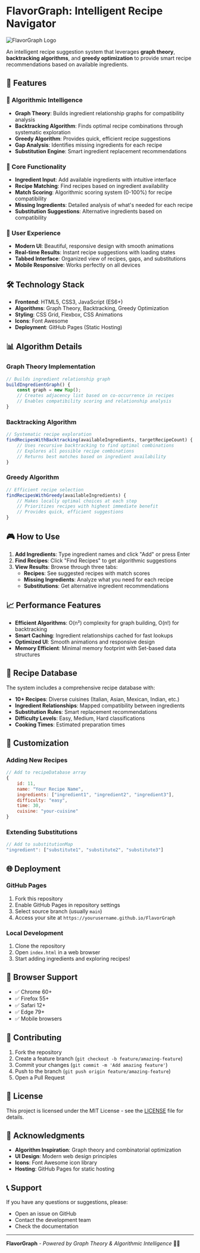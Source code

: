 # FlavorGraph: Intelligent Recipe Navigator

![FlavorGraph Logo](https://img.shields.io/badge/FlavorGraph-Recipe%20Navigator-blue?style=for-the-badge&logo=utensils)

An intelligent recipe suggestion system that leverages **graph theory**, **backtracking algorithms**, and **greedy optimization** to provide smart recipe recommendations based on available ingredients.

## 🚀 Features

### 🧠 Algorithmic Intelligence
- **Graph Theory**: Builds ingredient relationship graphs for compatibility analysis
- **Backtracking Algorithm**: Finds optimal recipe combinations through systematic exploration
- **Greedy Algorithm**: Provides quick, efficient recipe suggestions
- **Gap Analysis**: Identifies missing ingredients for each recipe
- **Substitution Engine**: Smart ingredient replacement recommendations

### 🎯 Core Functionality
- **Ingredient Input**: Add available ingredients with intuitive interface
- **Recipe Matching**: Find recipes based on ingredient availability
- **Match Scoring**: Algorithmic scoring system (0-100%) for recipe compatibility
- **Missing Ingredients**: Detailed analysis of what's needed for each recipe
- **Substitution Suggestions**: Alternative ingredients based on compatibility

### 🎨 User Experience
- **Modern UI**: Beautiful, responsive design with smooth animations
- **Real-time Results**: Instant recipe suggestions with loading states
- **Tabbed Interface**: Organized view of recipes, gaps, and substitutions
- **Mobile Responsive**: Works perfectly on all devices

## 🛠️ Technology Stack

- **Frontend**: HTML5, CSS3, JavaScript (ES6+)
- **Algorithms**: Graph Theory, Backtracking, Greedy Optimization
- **Styling**: CSS Grid, Flexbox, CSS Animations
- **Icons**: Font Awesome
- **Deployment**: GitHub Pages (Static Hosting)

## 📊 Algorithm Details

### Graph Theory Implementation
```javascript
// Builds ingredient relationship graph
buildIngredientGraph() {
    const graph = new Map();
    // Creates adjacency list based on co-occurrence in recipes
    // Enables compatibility scoring and relationship analysis
}
```

### Backtracking Algorithm
```javascript
// Systematic recipe exploration
findRecipesWithBacktracking(availableIngredients, targetRecipeCount) {
    // Uses recursive backtracking to find optimal combinations
    // Explores all possible recipe combinations
    // Returns best matches based on ingredient availability
}
```

### Greedy Algorithm
```javascript
// Efficient recipe selection
findRecipesWithGreedy(availableIngredients) {
    // Makes locally optimal choices at each step
    // Prioritizes recipes with highest immediate benefit
    // Provides quick, efficient suggestions
}
```

## 🎮 How to Use

1. **Add Ingredients**: Type ingredient names and click "Add" or press Enter
2. **Find Recipes**: Click "Find Recipes" to get algorithmic suggestions
3. **View Results**: Browse through three tabs:
   - **Recipes**: See suggested recipes with match scores
   - **Missing Ingredients**: Analyze what you need for each recipe
   - **Substitutions**: Get alternative ingredient recommendations

## 📈 Performance Features

- **Efficient Algorithms**: O(n²) complexity for graph building, O(n!) for backtracking
- **Smart Caching**: Ingredient relationships cached for fast lookups
- **Optimized UI**: Smooth animations and responsive design
- **Memory Efficient**: Minimal memory footprint with Set-based data structures

## 🎯 Recipe Database

The system includes a comprehensive recipe database with:
- **10+ Recipes**: Diverse cuisines (Italian, Asian, Mexican, Indian, etc.)
- **Ingredient Relationships**: Mapped compatibility between ingredients
- **Substitution Rules**: Smart replacement recommendations
- **Difficulty Levels**: Easy, Medium, Hard classifications
- **Cooking Times**: Estimated preparation times

## 🔧 Customization

### Adding New Recipes
```javascript
// Add to recipeDatabase array
{
    id: 11,
    name: "Your Recipe Name",
    ingredients: ["ingredient1", "ingredient2", "ingredient3"],
    difficulty: "easy",
    time: 30,
    cuisine: "your-cuisine"
}
```

### Extending Substitutions
```javascript
// Add to substitutionMap
"ingredient": ["substitute1", "substitute2", "substitute3"]
```

## 🌐 Deployment

### GitHub Pages
1. Fork this repository
2. Enable GitHub Pages in repository settings
3. Select source branch (usually `main`)
4. Access your site at `https://yourusername.github.io/FlavorGraph`

### Local Development
1. Clone the repository
2. Open `index.html` in a web browser
3. Start adding ingredients and exploring recipes!

## 📱 Browser Support

- ✅ Chrome 60+
- ✅ Firefox 55+
- ✅ Safari 12+
- ✅ Edge 79+
- ✅ Mobile browsers

## 🤝 Contributing

1. Fork the repository
2. Create a feature branch (`git checkout -b feature/amazing-feature`)
3. Commit your changes (`git commit -m 'Add amazing feature'`)
4. Push to the branch (`git push origin feature/amazing-feature`)
5. Open a Pull Request

## 📄 License

This project is licensed under the MIT License - see the [LICENSE](LICENSE) file for details.

## 🙏 Acknowledgments

- **Algorithm Inspiration**: Graph theory and combinatorial optimization
- **UI Design**: Modern web design principles
- **Icons**: Font Awesome icon library
- **Hosting**: GitHub Pages for static hosting

## 📞 Support

If you have any questions or suggestions, please:
- Open an issue on GitHub
- Contact the development team
- Check the documentation

---

**FlavorGraph** - *Powered by Graph Theory & Algorithmic Intelligence* 🧠✨
